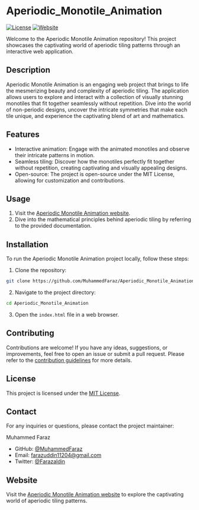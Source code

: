 # Aperiodic_Monotile_Animation

[![License](https://img.shields.io/badge/license-MIT-blue.svg)](https://github.com/MuhammedFaraz/Aperiodic_Monotile_Animation/blob/main/LICENSE)
[![Website](https://img.shields.io/website-up-down-green-red/https/aperiodicmonotile.netlify.app.svg)](https://aperiodicmonotile.netlify.app/)

Welcome to the Aperiodic Monotile Animation repository! This project showcases the captivating world of aperiodic tiling patterns through an interactive web application.

## Description

Aperiodic Monotile Animation is an engaging web project that brings to life the mesmerizing beauty and complexity of aperiodic tiling. The application allows users to explore and interact with a collection of visually stunning monotiles that fit together seamlessly without repetition. Dive into the world of non-periodic designs, uncover the intricate symmetries that make each tile unique, and experience the captivating blend of art and mathematics.

## Features

- Interactive animation: Engage with the animated monotiles and observe their intricate patterns in motion.
- Seamless tiling: Discover how the monotiles perfectly fit together without repetition, creating captivating and visually appealing designs.
- Open-source: The project is open-source under the MIT License, allowing for customization and contributions.

## Usage

1. Visit the [Aperiodic Monotile Animation website](https://aperiodicmonotile.netlify.app/).
2. Dive into the mathematical principles behind aperiodic tiling by referring to the provided documentation.

## Installation

To run the Aperiodic Monotile Animation project locally, follow these steps:

1. Clone the repository:

```bash
git clone https://github.com/MuhammedFaraz/Aperiodic_Monotile_Animation.git
```

2. Navigate to the project directory:

```bash
cd Aperiodic_Monotile_Animation
```

3. Open the `index.html` file in a web browser.

## Contributing

Contributions are welcome! If you have any ideas, suggestions, or improvements, feel free to open an issue or submit a pull request. Please refer to the [contribution guidelines](CONTRIBUTING.md) for more details.

## License

This project is licensed under the [MIT License](LICENSE).

## Contact

For any inquiries or questions, please contact the project maintainer:

Muhammed Faraz
- GitHub: [@MuhammedFaraz](https://github.com/MuhammedFaraz)
- Email: [farazuddin11204@gmail.com](mailto:farazuddin11204@gmail.com)
- Twitter: [@Farazaldin](https://twitter.com/Farazaldin)

## Website

Visit the [Aperiodic Monotile Animation website](https://aperiodicmonotile.netlify.app/) to explore the captivating world of aperiodic tiling patterns.

